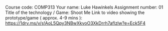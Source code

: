 Course code: COMP313
Your name: Luke Hawinkels
Assignment number: 01
Title of the technology / Game: Shoot Me
Link to video showing the prototype/game ( approx. 4-9 mins ): https://1drv.ms/v/s!AoL5Qpy3NBwXkvoO3XkDrrh7aflzlw?e=Eck5F4
